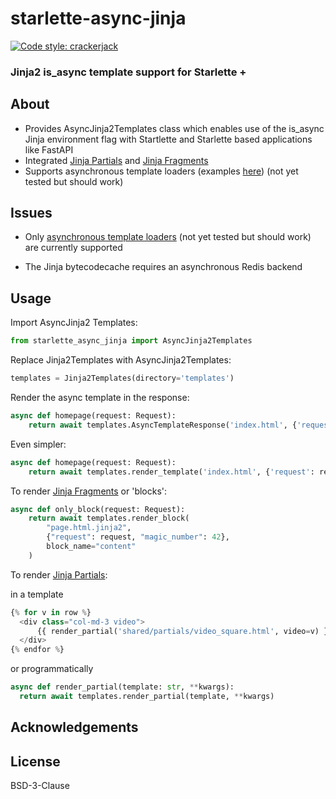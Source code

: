 # starlette-async-jinja

[![Code style: crackerjack](https://img.shields.io/badge/code%20style-crackerjack-000042)](https://github.com/lesleslie/crackerjack)

### Jinja2 is_async template support for Starlette +

## About

- Provides AsyncJinja2Templates class which enables use of the is_async Jinja environment flag with
Startlette and Starlette based applications like FastAPI
- Integrated [Jinja Partials](https://github.com/mikeckennedy/jinja_partials)
  and [Jinja Fragments](https://github.com/sponsfreixes/jinja2-fragments)
- Supports asynchronous template loaders (examples [here](https://github.com/lesleslie/jinja2-async-environment/blob/main/jinja2_async_environment/loaders.py))
  (not yet tested but should work)

## Issues

- Only [asynchronous template loaders](https://github.com/lesleslie/jinja2-async-environment/blob/main/jinja2_async_environment/loaders.py)
  (not yet tested but should work) are currently supported

- The Jinja bytecodecache requires an asynchronous Redis backend


## Usage

Import AsyncJinja2 Templates:
```python
from starlette_async_jinja import AsyncJinja2Templates
```

Replace Jinja2Templates with AsyncJinja2Templates:
```python
templates = Jinja2Templates(directory='templates')
```

Render the async template in the response:
```python
async def homepage(request: Request):
    return await templates.AsyncTemplateResponse('index.html', {'request': request})
```

Even simpler:
```python
async def homepage(request: Request):
    return await templates.render_template('index.html', {'request': request})
```

To render [Jinja Fragments](https://github.com/sponsfreixes/jinja2-fragments) or 'blocks':
```python
async def only_block(request: Request):
    return await templates.render_block(
        "page.html.jinja2",
        {"request": request, "magic_number": 42},
        block_name="content"
    )
```

To render [Jinja Partials](https://github.com/mikeckennedy/jinja_partials):

in a template
```python
{% for v in row %}
  <div class="col-md-3 video">
      {{ render_partial('shared/partials/video_square.html', video=v) }}
  </div>
{% endfor %}
```
or programmatically
```python
async def render_partial(template: str, **kwargs):
  return await templates.render_partial(template, **kwargs)
```



## Acknowledgements


## License

BSD-3-Clause
